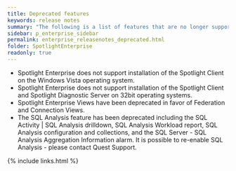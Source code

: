 ```yaml
---
title: Deprecated features
keywords: release notes
summary: "The following is a list of features that are no longer supported starting with Spotlight Enterprise 12.0"
sidebar: p_enterprise_sidebar
permalink: enterprise_releasenotes_deprecated.html
folder: SpotlightEnterprise
readonly: true
---
```



* Spotlight Enterprise does not support installation of the Spotlight Client on the Windows Vista operating system.
* Spotlight Enterprise does not support installation of the Spotlight Client and Spotlight Diagnostic Server on 32bit operating systems.
* Spotlight Enterprise Views have been deprecated in favor of Federation and Connection Views.
* The SQL Analysis feature has been deprecated including the SQL Activity \| SQL Analysis drilldown, SQL Analysis Workload report, SQL Analysis configuration and collections, and the SQL Server - SQL Analysis Aggregation Information alarm. It is possible to re-enable SQL Analysis - please contact Quest Support.

{% include links.html %}

